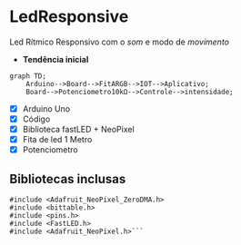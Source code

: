 # LedResponsive
Led Rítmico Responsivo com o *som* e modo de *movimento*


- **Tendência inicial**
```mermaid    
graph TD;
    Arduino-->Board-->FitARGB-->IOT-->Aplicativo;
    Board-->Potenciometro10kΩ-->Controle-->intensidade;
```

- [X] Arduino Uno
- [X] Código
- [X] Biblioteca fastLED + NeoPixel
- [X] Fita de led 1 Metro
- [X] Potenciometro

## Bibliotecas inclusas
```
#include <Adafruit_NeoPixel_ZeroDMA.h>
#include <bittable.h>
#include <pins.h>
#include <FastLED.h>
#include <Adafruit_NeoPixel.h>```